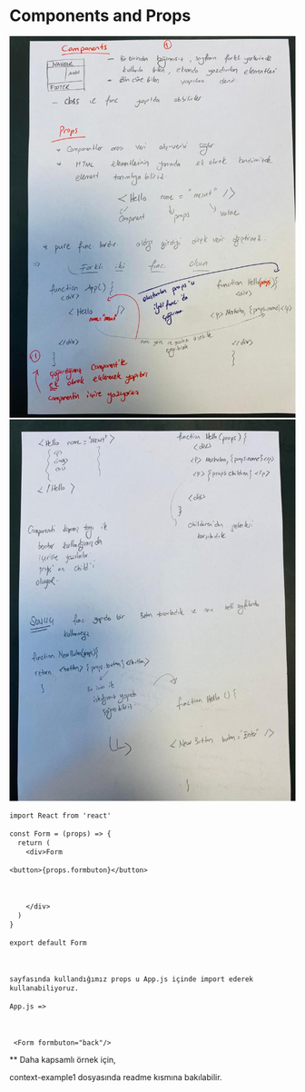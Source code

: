 # Components and Props

<img src="./src/notes/components-props-1.jpeg">
<img src="./src/notes/components-props-2.jpeg">


```
import React from 'react'

const Form = (props) => {
  return (
    <div>Form

<button>{props.formbuton}</button>



    </div>
  )
}

export default Form



sayfasında kullandığımız props u App.js içinde import ederek kullanabiliyoruz.

App.js =>



 <Form formbuton="back"/>

```

** Daha kapsamlı örnek için,

context-example1 dosyasında readme kısmına bakılabilir.